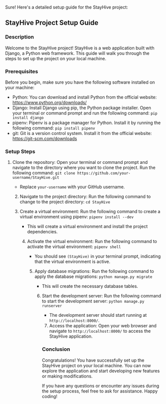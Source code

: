 Sure! Here's a detailed setup guide for the StayHive project:

## StayHive Project Setup Guide

### Description

Welcome to the StayHive project! StayHive is a web application built with Django, a Python web framework. This guide will walk you through the steps to set up the project on your local machine.

### Prerequisites

Before you begin, make sure you have the following software installed on your machine:

- Python: You can download and install Python from the official website: https://www.python.org/downloads/
- Django: Install Django using pip, the Python package installer. Open your terminal or command prompt and run the following command: `pip install django`
- pipenv: Pipenv is a package manager for Python. Install it by running the following command: `pip install pipenv`
- git: Git is a version control system. Install it from the official website: https://git-scm.com/downloads

### Setup Steps

1. Clone the repository: Open your terminal or command prompt and navigate to the directory where you want to clone the project. Run the following command: `git clone https://github.com/your-username/StayHive.git`

   - Replace `your-username` with your GitHub username.

   2. Navigate to the project directory: Run the following command to change to the project directory: `cd StayHive`

   3. Create a virtual environment: Run the following command to create a virtual environment using pipenv: `pipenv install --dev`

      - This will create a virtual environment and install the project dependencies.

      4. Activate the virtual environment: Run the following command to activate the virtual environment: `pipenv shell`

         - You should see `(StayHive)` in your terminal prompt, indicating that the virtual environment is active.

         5. Apply database migrations: Run the following command to apply the database migrations: `python manage.py migrate`

            - This will create the necessary database tables.

            6. Start the development server: Run the following command to start the development server: `python manage.py runserver`

               - The development server should start running at `http://localhost:8000/`.

               7. Access the application: Open your web browser and navigate to `http://localhost:8000/` to access the StayHive application.

               ### Conclusion

               Congratulations! You have successfully set up the StayHive project on your local machine. You can now explore the application and start developing new features or making modifications.

               If you have any questions or encounter any issues during the setup process, feel free to ask for assistance. Happy coding!
